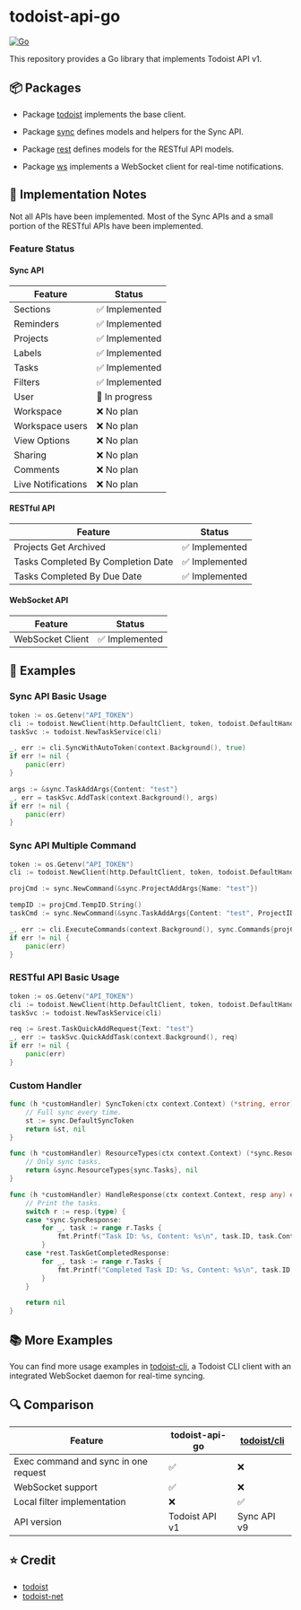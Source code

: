 # todoist-api-go

[![Go][go-shield]][go-url]

This repository provides a Go library that implements Todoist API v1.

## 📦 Packages

- Package [todoist](https://pkg.go.dev/github.com/CnTeng/todoist-api-go/todoist) implements the base client.

- Package [sync](https://pkg.go.dev/github.com/CnTeng/todoist-api-go/sync) defines models and helpers for the Sync API.

- Package [rest](https://pkg.go.dev/github.com/CnTeng/todoist-api-go/rest) defines models for the RESTful API models.

- Package [ws](https://pkg.go.dev/github.com/CnTeng/todoist-api-go/ws) implements a WebSocket client for real-time notifications.

## 🚧 Implementation Notes

Not all APIs have been implemented.
Most of the Sync APIs and a small portion of the RESTful APIs have been implemented.

### Feature Status

#### Sync API

| Feature            | Status         |
| ------------------ | -------------- |
| Sections           | ✅ Implemented |
| Reminders          | ✅ Implemented |
| Projects           | ✅ Implemented |
| Labels             | ✅ Implemented |
| Tasks              | ✅ Implemented |
| Filters            | ✅ Implemented |
| User               | 🔄 In progress |
| Workspace          | ❌ No plan     |
| Workspace users    | ❌ No plan     |
| View Options       | ❌ No plan     |
| Sharing            | ❌ No plan     |
| Comments           | ❌ No plan     |
| Live Notifications | ❌ No plan     |

#### RESTful API

| Feature                            | Status         |
| ---------------------------------- | -------------- |
| Projects Get Archived              | ✅ Implemented |
| Tasks Completed By Completion Date | ✅ Implemented |
| Tasks Completed By Due Date        | ✅ Implemented |

#### WebSocket API

| Feature          | Status         |
| ---------------- | -------------- |
| WebSocket Client | ✅ Implemented |

## 🧪 Examples

### Sync API Basic Usage

```go
token := os.Getenv("API_TOKEN")
cli := todoist.NewClient(http.DefaultClient, token, todoist.DefaultHandler)
taskSvc := todoist.NewTaskService(cli)

_, err := cli.SyncWithAutoToken(context.Background(), true)
if err != nil {
    panic(err)
}

args := &sync.TaskAddArgs{Content: "test"}
_, err = taskSvc.AddTask(context.Background(), args)
if err != nil {
    panic(err)
}
```

### Sync API Multiple Command

```go
token := os.Getenv("API_TOKEN")
cli := todoist.NewClient(http.DefaultClient, token, todoist.DefaultHandler)

projCmd := sync.NewCommand(&sync.ProjectAddArgs{Name: "test"})

tempID := projCmd.TempID.String()
taskCmd := sync.NewCommand(&sync.TaskAddArgs{Content: "test", ProjectID: &tempID})

_, err := cli.ExecuteCommands(context.Background(), sync.Commands{projCmd, taskCmd})
if err != nil {
    panic(err)
}
```

### RESTful API Basic Usage

```go
token := os.Getenv("API_TOKEN")
cli := todoist.NewClient(http.DefaultClient, token, todoist.DefaultHandler)
taskSvc := todoist.NewTaskService(cli)

req := &rest.TaskQuickAddRequest{Text: "test"}
_, err := taskSvc.QuickAddTask(context.Background(), req)
if err != nil {
    panic(err)
}
```

### Custom Handler

```go
func (h *customHandler) SyncToken(ctx context.Context) (*string, error) {
	// Full sync every time.
	st := sync.DefaultSyncToken
	return &st, nil
}

func (h *customHandler) ResourceTypes(ctx context.Context) (*sync.ResourceTypes, error) {
	// Only sync tasks.
	return &sync.ResourceTypes{sync.Tasks}, nil
}

func (h *customHandler) HandleResponse(ctx context.Context, resp any) error {
	// Print the tasks.
	switch r := resp.(type) {
	case *sync.SyncResponse:
		for _, task := range r.Tasks {
			fmt.Printf("Task ID: %s, Content: %s\n", task.ID, task.Content)
		}
	case *rest.TaskGetCompletedResponse:
		for _, task := range r.Tasks {
			fmt.Printf("Completed Task ID: %s, Content: %s\n", task.ID, task.Content)
		}
	}

	return nil
}
```

## 📚 More Examples

You can find more usage examples in [todoist-cli](https://github.com/CnTeng/todoist-cli),
a Todoist CLI client with an integrated WebSocket daemon for real-time syncing.

## 🔍 Comparison

| Feature                              | todoist-api-go | [todoist/cli](https://pkg.go.dev/github.com/sachaos/todoist/lib) |
| ------------------------------------ | -------------- | ---------------------------------------------------------------- |
| Exec command and sync in one request | ✅             | ❌                                                               |
| WebSocket support                    | ✅             | ❌                                                               |
| Local filter implementation          | ❌             | ✅                                                               |
| API version                          | Todoist API v1 | Sync API v9                                                      |

## ⭐ Credit

- [todoist](https://github.com/sachaos/todoist)
- [todoist-net](https://github.com/olsh/todoist-net)

[go-shield]: https://img.shields.io/github/go-mod/go-version/CnTeng/todoist-api-go?style=for-the-badge&logo=go
[go-url]: https://golang.org

